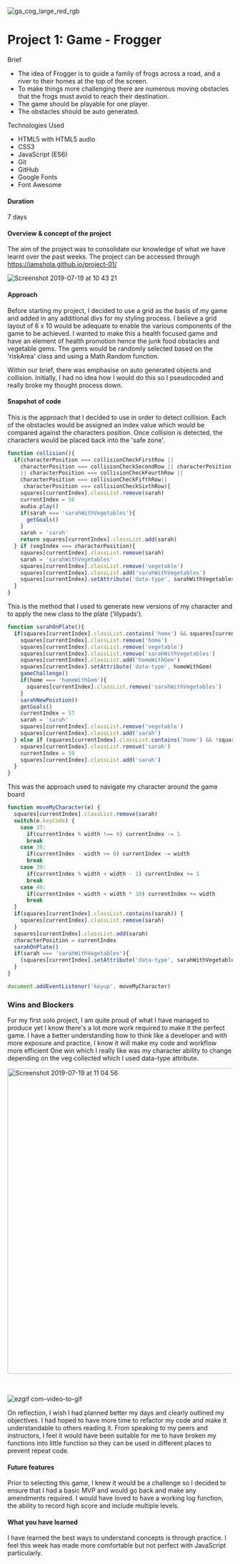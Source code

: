 ![ga_cog_large_red_rgb](https://cloud.githubusercontent.com/assets/40461/8183776/469f976e-1432-11e5-8199-6ac91363302b.png)
# Project 1: Game - Frogger

Brief
* The idea of Frogger is to guide a family of frogs across a road, and a river to their homes at the top of the screen.
* To make things more challenging there are numerous moving obstacles that the frogs must avoid to reach their destination.
* The game should be playable for one player.
* The obstacles should be auto generated.

Technologies Used
* HTML5 with HTML5 audio
*	CSS3
*	JavaScript (ES6)
*	Git
*	GitHub
*	Google Fonts
*	Font Awesome

#### Duration
7 days

#### Overview & concept of the project
The aim of the project was to consolidate our knowledge of what we have learnt over the past weeks. The project can be accessed through https://iamshola.github.io/project-01/

![Screenshot 2019-07-19 at 10 43 21](https://user-images.githubusercontent.com/43203736/61526285-0e720f00-aa12-11e9-9f68-b0c19e194119.png)


#### Approach
Before starting my project, I decided to use a grid as the basis of my game and added in any additional divs for my styling process. I believe a grid layout of 6 x 10 would be adequate to enable the various components of the game to be achieved. I wanted to make this a health focused game and have an element of health promotion hence the junk food obstacles and vegetable gems.
The gems would be randomly selected based on the 'riskArea' class and using a Math.Random function.

Within our brief, there was emphasise on auto generated objects and collision. Initially, I had no idea how I would do this so I pseudocoded and really broke my thought process down.


#### Snapshot of code
This is the approach that I decided to use in order to detect collision. Each of the obstacles would be assigned an index value which would be compared against the characters position. Once collision is detected, the characters would be placed back into the 'safe zone'.

``` js
function collision(){
  if(characterPosition === collisionCheckFirstRow ||
    characterPosition === collisionCheckSecondRow || characterPosition === collisionCheckThirdRow
    || characterPosition === collisionCheckFourthRow ||
    characterPosition === collisionCheckFifthRow||
     characterPosition === collisionCheckSixthRow){
    squares[currentIndex].classList.remove(sarah)
    currentIndex = 56
    audio.play()
    if(sarah === 'sarahWithVegetables'){
      getGoals()
    }
    sarah = 'sarah'
    return squares[currentIndex].classList.add(sarah)
  } if (vegIndex === characterPosition){
    squares[currentIndex].classList.remove(sarah)
    sarah = 'sarahWithVegetables'
    squares[currentIndex].classList.remove('vegetable')
    squares[currentIndex].classList.add('sarahWithVegetables')
    squares[currentIndex].setAttribute('data-type', sarahWithVegetables)
  }
}
```


This is the method that I used to generate new versions of my character and to apply the new class to the plate ('lilypads').

``` js
function sarahOnPlate(){
  if(squares[currentIndex].classList.contains('home') && squares[currentIndex].classList.contains('sarahWithVegetables')) {
    squares[currentIndex].classList.remove('home')
    squares[currentIndex].classList.remove('vegetable')
    squares[currentIndex].classList.remove('sarahWithVegetables')
    squares[currentIndex].classList.add('homeWithGem')
    squares[currentIndex].setAttribute('data-type', homeWithGem)
    gameChallenge()
    if(home === 'homeWithGem'){
      squares[currentIndex].classList.remove('sarahWithVegetables')
    }
    sarahNewPoistion()
    getGoals()
    currentIndex = 57
    sarah = 'sarah'
    squares[currentIndex].classList.remove('vegetable')
    squares[currentIndex].classList.add('sarah')
  } else if (squares[currentIndex].classList.contains('home') && !squares[currentIndex].classList.contains('sarahWithVegetables')) {
    squares[currentIndex].classList.remove('sarah')
    currentIndex = 59
    squares[currentIndex].classList.add('sarah')
  }
}

```

This was the approach used to navigate my character around the game board

``` js
function moveMyCharacter(e) {
  squares[currentIndex].classList.remove(sarah)
  switch(e.keyCode) {
    case 37:
      if(currentIndex % width !== 0) currentIndex -= 1
      break
    case 38:
      if(currentIndex - width >= 0) currentIndex -= width
      break
    case 39:
      if(currentIndex % width < width - 1) currentIndex += 1
      break
    case 40:
      if(currentIndex + width < width * 10) currentIndex += width
      break
  }
  if(squares[currentIndex].classList.contains(sarah)) {
    squares[currentIndex].classList.remove(sarah)
  }
  squares[currentIndex].classList.add(sarah)
  characterPosition = currentIndex
  sarahOnPlate()
  if(sarah === 'sarahWithVegetables'){
    (squares[currentIndex].setAttribute('data-type', sarahWithVegetables))
  }
}

document.addEventListener('keyup', moveMyCharacter)
```
### Wins and Blockers
For my first solo project, I am quite proud of what I have managed to produce yet I know there's a lot more work required to make it the perfect game. I have a better understanding how to think like a developer and with more exposure and practice, I know it will make my code and workflow more efficient
One win which I really like was my character ability to change depending on the veg collected which I used data-type attribute.

<img width="684" alt="Screenshot 2019-07-19 at 11 04 56" src="https://user-images.githubusercontent.com/43203736/61527748-17181480-aa15-11e9-991f-cdd88aa133c9.png">

<br> </br>
![ezgif com-video-to-gif](https://user-images.githubusercontent.com/43203736/61530367-c35cf980-aa1b-11e9-9c30-9cf744b2b92f.gif)


On reflection, I wish I had planned better my days and clearly outlined my objectives.
I had hoped to have more time to refactor my code and make it understandable to others reading it. From speaking to my peers and instructors, I feel it would have been suitable for me to have broken my functions into little function so they can be used in different places to prevent repeat code.


#### Future features
Prior to selecting this game, I knew it would be a challenge so I decided to ensure that I had a basic MVP and would go back and make any amendments required. I would have loved to have a working log function, the ability to record high score and include multiple levels.

#### What you have learned
I have learned the best ways to understand concepts is through practice. I feel this week has made more comfortable but not perfect with JavaScript particularly.
